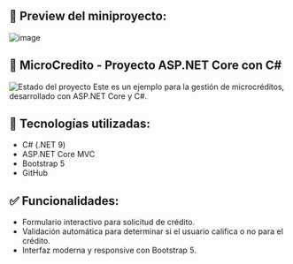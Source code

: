 ## 🎨 Preview del miniproyecto:
![image](https://github.com/user-attachments/assets/109a13dc-4162-4936-aa6e-ae87f52be2a5)

## 🎯 MicroCredito - Proyecto ASP.NET Core con C#

![Estado del proyecto](https://img.shields.io/badge/Estado-En%20Desarrollo-blue) Este es un ejemplo para la gestión de microcréditos, desarrollado con ASP.NET Core y C#. 

## 🚀 Tecnologías utilizadas:
- C# (.NET 9)
- ASP.NET Core MVC
- Bootstrap 5
- GitHub

## ✅ Funcionalidades:
- Formulario interactivo para solicitud de crédito.
- Validación automática para determinar si el usuario califica o no para el crédito.
- Interfaz moderna y responsive con Bootstrap 5.


